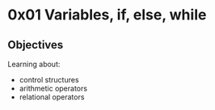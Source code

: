 # 0x01 Variables, if, else, while

## Objectives

Learning about:
* control structures
* arithmetic operators
* relational operators

